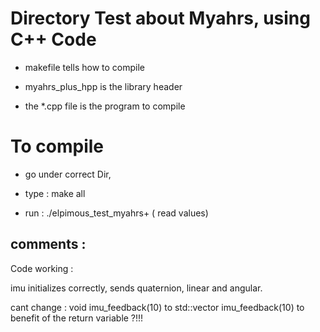 # Directory Test about Myahrs, using C++ Code

* makefile tells how to compile

* myahrs_plus_hpp is the library header

* the *.cpp file is the program to compile

# To compile

* go under correct Dir,

* type : make all

* run : ./elpimous_test_myahrs+  ( read values)

## comments :

Code working :

imu initializes correctly, sends quaternion, linear and angular.

cant change : void imu_feedback(10)    to    std::vector<double> imu_feedback(10) to benefit of the return variable ?!!!
